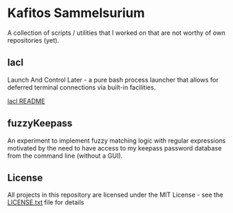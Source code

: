 # Kafitos Sammelsurium
A collection of scripts / utilities that I worked on that are not worthy of own
repositories (yet).

## lacl
Launch And Control Later - a pure bash process launcher that allows for
deferred terminal connections via built-in facilities.

[lacl README](lacl.d)

## fuzzyKeepass
An experiment to implement fuzzy matching logic with regular expressions
motivated by the need to have access to my keepass password database from the
command line (without a GUI).

## License
All projects in this repository are licensed under the MIT License - see the
[LICENSE.txt](LICENSE.txt) file for details
